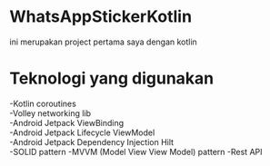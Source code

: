 # WhatsAppStickerKotlin
ini merupakan project pertama saya dengan kotlin

# Teknologi yang digunakan
-Kotlin coroutines<br>
-Volley networking lib<br>
-Android Jetpack ViewBinding<br>
-Android Jetpack Lifecycle ViewModel<br>
-Android Jetpack Dependency Injection Hilt<br>
-SOLID pattern
-MVVM (Model View View Model) pattern
-Rest API
